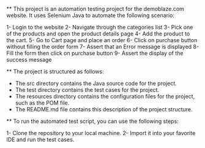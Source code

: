 ** This project is an automation testing project for the demoblaze.com website. It uses Selenium Java to automate the following scenario:

1- Login to the website
2- Navigate through the categories list
3- Pick one of the products and open the product details page
4- Add the product to the cart.
5- Go to Cart page and place an order
6- Click on purchase button without filling the order form
7- Assert that an Error message is displayed
8- Fill the form then click on purchase button
9- Assert the display of the success message


** The project is structured as follows:

- The src directory contains the Java source code for the project.
- The test directory contains the test cases for the project.
- The resources directory contains the configuration files for the project, such as the POM file.
- The README.md file contains this description of the project structure.



** To run the automated test script, you can use the following steps:

1- Clone the repository to your local machine.
2- Import it into your favorite IDE and run the test cases.

